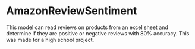# AmazonReviewSentiment

This model can read reviews on products from an excel sheet and determine if they are positive or negative reviews with 80% accuracy. This was made for a high school project. 